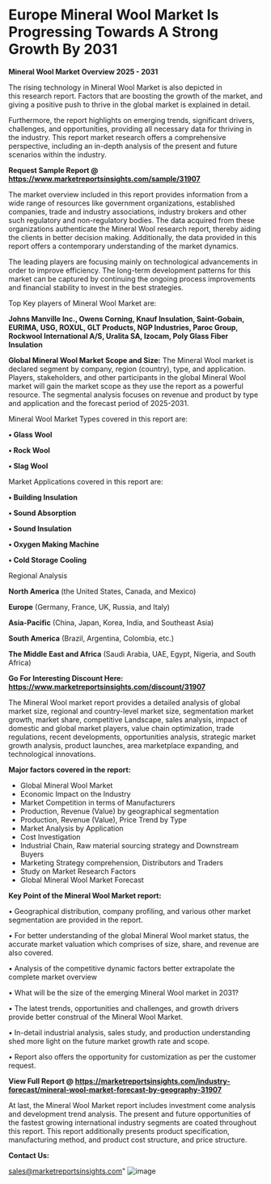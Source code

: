  # Europe Mineral Wool Market Is Progressing Towards A Strong Growth By 2031

<Strong> Mineral Wool Market Overview 2025 - 2031</strong>

The rising technology in Mineral Wool Market is also depicted in this research report. Factors that are boosting the growth of the market, and giving a positive push to thrive in the global market is explained in detail.

Furthermore, the report highlights on emerging trends, significant drivers, challenges, and opportunities, providing all necessary data for thriving in the industry. This report market research offers a comprehensive perspective, including an in-depth analysis of the present and future scenarios within the industry.

<strong>Request Sample Report @ <a href=https://www.marketreportsinsights.com/sample/31907>https://www.marketreportsinsights.com/sample/31907</a></strong>

The market overview included in this report provides information from a wide range of resources like government organizations, established companies, trade and industry associations, industry brokers and other such regulatory and non-regulatory bodies. The data acquired from these organizations authenticate the Mineral Wool research report, thereby aiding the clients in better decision making. Additionally, the data provided in this report offers a contemporary understanding of the market dynamics.

The leading players are focusing mainly on technological advancements in order to improve efficiency. The long-term development patterns for this market can be captured by continuing the ongoing process improvements and financial stability to invest in the best strategies.

Top Key players of Mineral Wool Market are:

<strong>Johns Manville Inc., Owens Corning, Knauf Insulation, Saint-Gobain, EURIMA, USG, ROXUL, GLT Products, NGP Industries, Paroc Group, Rockwool International A/S, Uralita SA, Izocam, Poly Glass Fiber Insulation</strong>

<strong><b>Global Mineral Wool Market Scope and Size:</b></strong>
The Mineral Wool market is declared segment by company, region (country), type, and application. Players, stakeholders, and other participants in the global Mineral Wool market will gain the market scope as they use the report as a powerful resource. The segmental analysis focuses on revenue and product by type and application and the forecast period of 2025-2031.

Mineral Wool Market Types covered in this report are:

<strong>• Glass Wool

• Rock Wool

• Slag Wool</strong>

Market Applications covered in this report are:

<strong>• Building Insulation

• Sound Absorption

• Sound Insulation

• Oxygen Making Machine

• Cold Storage Cooling</strong> 

Regional Analysis

<strong>North America</strong> (the United States, Canada, and Mexico)

<strong>Europe</strong> (Germany, France, UK, Russia, and Italy)

<strong>Asia-Pacific</strong> (China, Japan, Korea, India, and Southeast Asia)

<strong>South America</strong> (Brazil, Argentina, Colombia, etc.)

<strong>The Middle East and Africa</strong> (Saudi Arabia, UAE, Egypt, Nigeria, and South Africa)

<strong>Go For Interesting Discount Here: <a href=https://www.marketreportsinsights.com/discount/31907>https://www.marketreportsinsights.com/discount/31907</a></strong>

The Mineral Wool market report provides a detailed analysis of global market size, regional and country-level market size, segmentation market growth, market share, competitive Landscape, sales analysis, impact of domestic and global market players, value chain optimization, trade regulations, recent developments, opportunities analysis, strategic market growth analysis, product launches, area marketplace expanding, and technological innovations.

<strong><b>Major factors covered in the report:</b></strong>
<ul>
  <li>Global Mineral Wool Market </li>
  <li>Economic Impact on the Industry</li>
  <li>Market Competition in terms of Manufacturers</li>
  <li>Production, Revenue (Value) by geographical segmentation</li>
  <li>Production, Revenue (Value), Price Trend by Type</li>
  <li>Market Analysis by Application</li>
  <li>Cost Investigation</li>
  <li>Industrial Chain, Raw material sourcing strategy and Downstream Buyers</li>
  <li>Marketing Strategy comprehension, Distributors and Traders</li>
  <li>Study on Market Research Factors</li>
  <li>Global Mineral Wool Market Forecast</li>
</ul>

<strong><b>Key Point of the Mineral Wool Market report:</b></strong>

• Geographical distribution, company profiling, and various other market segmentation are provided in the report.

• For better understanding of the global Mineral Wool market status, the accurate market valuation which comprises of size, share, and revenue are also covered.

• Analysis of the competitive dynamic factors better extrapolate the complete market overview

• What will be the size of the emerging Mineral Wool market in 2031?

• The latest trends, opportunities and challenges, and growth drivers provide better construal of the Mineral Wool Market.

• In-detail industrial analysis, sales study, and production understanding shed more light on the future market growth rate and scope.

• Report also offers the opportunity for customization as per the customer request.

<strong><b>View Full Report @ <a href=https://marketreportsinsights.com/industry-forecast/mineral-wool-market-forecast-by-geography-31907>https://marketreportsinsights.com/industry-forecast/mineral-wool-market-forecast-by-geography-31907</a></b></strong>


At last, the Mineral Wool Market report includes investment come analysis and development trend analysis. The present and future opportunities of the fastest growing international industry segments are coated throughout this report. This report additionally presents product specification, manufacturing method, and product cost structure, and price structure.

<strong>Contact Us:</strong>

sales@marketreportsinsights.com"
![image](https://github.com/user-attachments/assets/33609170-b795-4b63-bab7-38ba1bbf049d)
